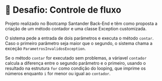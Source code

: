 # :1234: Desafio: Controle de fluxo
Projeto realizado no Bootcamp Santander Back-End e têm como proposta a criação de um método contador e uma classe Exception customizada. 

O sistema pede a entrada de dois parâmetros e executa o método `contar`. Caso o primeiro parâmetro seja maior que o segundo, o sistema chama a exceção `ParametrosInvalidosException`. 

Se o método `contar` for executado sem problemas, a váriavel `contador` calcula a diferença entre o segundo parâmetro e o primeiro, usando o resultado na estrutura `for` como condição do looping, que imprime os números enquanto `i` for menor ou igual ao `contador`. 
